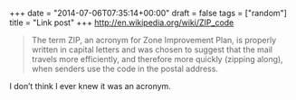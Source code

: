 +++
date = "2014-07-06T07:35:14+00:00"
draft = false
tags = ["random"]
title = "Link post"
+++
http://en.wikipedia.org/wiki/ZIP_code



> The term ZIP, an acronym for Zone Improvement Plan, is properly written in capital letters and was chosen to suggest that the mail travels more efficiently, and therefore more quickly (zipping along), when senders use the code in the postal address.

I don’t think I ever knew it was an acronym.
